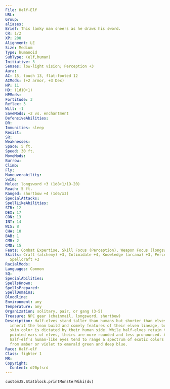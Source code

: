 ```yaml
---
File: Half-Elf
URL:
Group:
aliases:
Brief: This lanky man sneers as he draws his sword.
CR: 1/2
XP: 200
Alignment: LE
Size: Medium
Type: humanoid
SubType: (elf,human)
Initiative: 3
Senses: low-light vision; Perception +3
Aura:
AC: 15, touch 13, flat-footed 12
ACMods: (+2 armor, +3 Dex)
HP: 11
HD: (1d10+1)
HPMods:
Fortitude: 3
Reflex: 3
Will: -1
SaveMods: +2 vs. enchantment
DefensiveAbilities:
DR:
Immunities: sleep
Resist:
SR:
Weaknesses:
Space: 5 ft.
Speed: 30 ft.
MoveMods:
Burrow:
Climb:
Fly:
Maneuverability:
Swim:
Melee: longsword +3 (1d8+1/19-20)
Reach: 5 ft.
Ranged: shortbow +4 (1d6/x3)
SpecialAttacks:
SpellLikeAbilities:
STR: 12
DEX: 17
CON: 13
INT: 14
WIS: 8
CHA: 10
BAB: 1
CMB: 2
CMD: 15
Feats: Combat Expertise, Skill Focus (Perception), Weapon Focus (longsword)
Skills: Craft (alchemy) +3, Intimidate +4, Knowledge (arcana) +3, Perception +3,
  Spellcraft +3
RacialMods:
Languages: Common
SQ:
SpecialAbilities:
SpellsKnown:
SpellsPrepared:
SpellDomains:
Bloodline:
Environment: any
Temperature: any
Organization: solitary, pair, or gang (3-5)
Treasure: NPC gear (chainmail, longsword, shortbow)
Description: Half-elves stand taller than humans but shorter than elves. They
  inherit the lean build and comely features of their elven lineage, but their
  skin color is dictated by their human side. While half-elves retain the
  pointed ears of elves, theirs are more rounded and less pronounced. A
  half-elf's human-like eyes tend to range a spectrum of exotic colors running
  from amber or violet to emerald green and deep blue.
Race: Half-elf
Class: fighter 1
MR:
Copyright:
  Content: d20pfsrd
---
```

```dataviewjs
customJS.Statblock.printMonsterWiki(dv)
```
